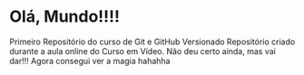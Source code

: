 # Olá, Mundo!!!!
 Primeiro Repositório do curso de Git e GitHub Versionado
Repositório criado durante a aula online do Curso em Vídeo.
Não deu certo ainda, mas vai dar!!!
Agora consegui ver a magia hahahha
